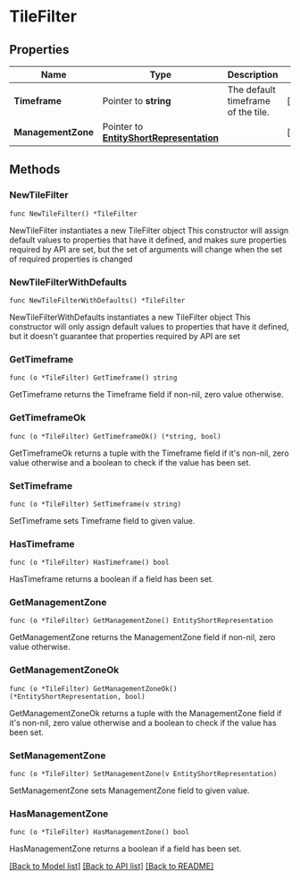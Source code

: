 # TileFilter

## Properties

Name | Type | Description | Notes
------------ | ------------- | ------------- | -------------
**Timeframe** | Pointer to **string** | The default timeframe of the tile. | [optional] 
**ManagementZone** | Pointer to [**EntityShortRepresentation**](EntityShortRepresentation.md) |  | [optional] 

## Methods

### NewTileFilter

`func NewTileFilter() *TileFilter`

NewTileFilter instantiates a new TileFilter object
This constructor will assign default values to properties that have it defined,
and makes sure properties required by API are set, but the set of arguments
will change when the set of required properties is changed

### NewTileFilterWithDefaults

`func NewTileFilterWithDefaults() *TileFilter`

NewTileFilterWithDefaults instantiates a new TileFilter object
This constructor will only assign default values to properties that have it defined,
but it doesn't guarantee that properties required by API are set

### GetTimeframe

`func (o *TileFilter) GetTimeframe() string`

GetTimeframe returns the Timeframe field if non-nil, zero value otherwise.

### GetTimeframeOk

`func (o *TileFilter) GetTimeframeOk() (*string, bool)`

GetTimeframeOk returns a tuple with the Timeframe field if it's non-nil, zero value otherwise
and a boolean to check if the value has been set.

### SetTimeframe

`func (o *TileFilter) SetTimeframe(v string)`

SetTimeframe sets Timeframe field to given value.

### HasTimeframe

`func (o *TileFilter) HasTimeframe() bool`

HasTimeframe returns a boolean if a field has been set.

### GetManagementZone

`func (o *TileFilter) GetManagementZone() EntityShortRepresentation`

GetManagementZone returns the ManagementZone field if non-nil, zero value otherwise.

### GetManagementZoneOk

`func (o *TileFilter) GetManagementZoneOk() (*EntityShortRepresentation, bool)`

GetManagementZoneOk returns a tuple with the ManagementZone field if it's non-nil, zero value otherwise
and a boolean to check if the value has been set.

### SetManagementZone

`func (o *TileFilter) SetManagementZone(v EntityShortRepresentation)`

SetManagementZone sets ManagementZone field to given value.

### HasManagementZone

`func (o *TileFilter) HasManagementZone() bool`

HasManagementZone returns a boolean if a field has been set.


[[Back to Model list]](../README.md#documentation-for-models) [[Back to API list]](../README.md#documentation-for-api-endpoints) [[Back to README]](../README.md)


